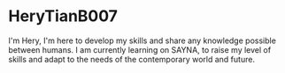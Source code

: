 # HeryTianB007
I'm Hery, I'm here to develop my skills and share any knowledge possible between humans.
I am currently learning on SAYNA, to raise my level of skills and adapt to the needs of the contemporary world and future.

